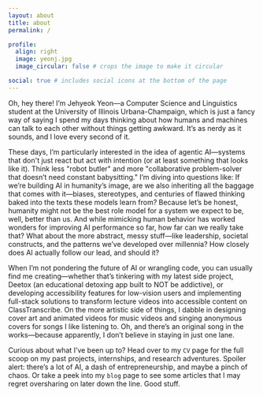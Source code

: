 ```yaml
---
layout: about
title: about
permalink: /

profile:
  align: right
  image: yeonj.jpg
  image_circular: false # crops the image to make it circular

social: true # includes social icons at the bottom of the page
---
```


Oh, hey there! I’m Jehyeok Yeon—a Computer Science and Linguistics student at the University of Illinois Urbana-Champaign, which is just a fancy way of saying I spend my days thinking about how humans and machines can talk to each other without things getting awkward. It’s as nerdy as it sounds, and I love every second of it.

These days, I’m particularly interested in the idea of agentic AI—systems that don't just react but act with intention (or at least something that looks like it). Think less "robot butler" and more "collaborative problem-solver that doesn’t need constant babysitting." I’m diving into questions like: If we’re building AI in humanity’s image, are we also inheriting all the baggage that comes with it—biases, stereotypes, and centuries of flawed thinking baked into the texts these models learn from? Because let’s be honest, humanity might not be the best role model for a system we expect to be, well, better than us. And while mimicking human behavior has worked wonders for improving AI performance so far, how far can we really take that? What about the more abstract, messy stuff—like leadership, societal constructs, and the patterns we’ve developed over millennia? How closely does AI actually follow our lead, and should it?

When I’m not pondering the future of AI or wrangling code, you can usually find me creating—whether that’s tinkering with my latest side project, Deetox (an educational detoxing app built to NOT be addictive), or developing accessibility features for low-vision users and implementing full-stack solutions to transform lecture videos into accessible content on ClassTranscribe. On the more artistic side of things, I dabble in designing cover art and animated videos for music videos and singing anonymous covers for songs I like listening to. Oh, and there’s an original song in the works—because apparently, I don’t believe in staying in just one lane.

Curious about what I’ve been up to? Head over to my `CV` page for the full scoop on my past projects, internships, and research adventures. Spoiler alert: there’s a lot of AI, a dash of entrepreneurship, and maybe a pinch of chaos. Or take a peek into my `blog` page to see some articles that I may regret oversharing on later down the line. Good stuff.
